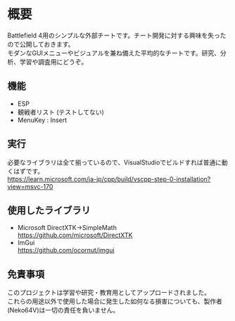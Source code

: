 # 概要
Battlefield 4用のシンプルな外部チートです。チート開発に対する興味を失ったので公開しておきます。  
モダンなGUIメニューやビジュアルを兼ね備えた平均的なチートです。研究、分析、学習や調査用にどうぞ。

## 機能
* ESP
* 観戦者リスト (テストしてない)
* MenuKey : Insert

## 実行
必要なライブラリは全て揃っているので、VisualStudioでビルドすれば普通に動くはずです。  
https://learn.microsoft.com/ja-jp/cpp/build/vscpp-step-0-installation?view=msvc-170

## 使用したライブラリ
* Microsoft DirectXTK->SimpleMath  
https://github.com/microsoft/DirectXTK  
* ImGui  
https://github.com/ocornut/imgui

## 免責事項
このプロジェクトは学習や研究・教育用としてアップロードされました。  
これらの用途以外で使用した場合に発生した如何なる損害についても、製作者(Neko64V)は一切の責任を負いません。  